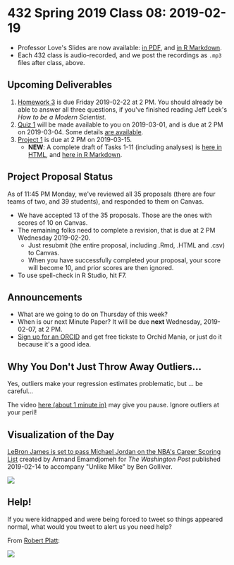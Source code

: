 # 432 Spring 2019 Class 08: 2019-02-19

- Professor Love's Slides are now available: [in PDF](https://github.com/THOMASELOVE/2019-432/blob/master/slides/class08/432_2019_slides08.pdf), and [in R Markdown](https://github.com/THOMASELOVE/2019-432/blob/master/slides/class08/432_2019_slides08.Rmd). 
- Each 432 class is audio-recorded, and we post the recordings as `.mp3` files after class, above.

## Upcoming Deliverables

1. [Homework 3](https://github.com/THOMASELOVE/2019-432/tree/master/homework) is due Friday 2019-02-22 at 2 PM. You should already be able to answer all three questions, if you've finished reading Jeff Leek's *How to be a Modern Scientist*.
2. [Quiz 1](https://github.com/THOMASELOVE/2019-432/blob/master/quizzes/README.md) will be made available to you on 2019-03-01, and is due at 2 PM on 2019-03-04. Some details [are available](https://github.com/THOMASELOVE/2019-432/blob/master/quizzes/README.md).
3. [Project 1](https://github.com/THOMASELOVE/2019-432/tree/master/projects) is due at 2 PM on 2019-03-15.
    - **NEW**: A complete draft of Tasks 1-11 (including analyses) is [here in HTML](http://rpubs.com/TELOVE/project1_demo_2019-432), and [here in R Markdown](https://github.com/THOMASELOVE/2019-432/blob/master/projects/project1-demo/432_2019_project1_demo_full_draft.Rmd).

## Project Proposal Status

As of 11:45 PM Monday, we've reviewed all 35 proposals (there are four teams of two, and 39 students), and responded to them on Canvas.

- We have accepted 13 of the 35 proposals. Those are the ones with scores of 10 on Canvas.
- The remaining folks need to complete a revision, that is due at 2 PM Wednesday 2019-02-20. 
    - Just resubmit (the entire proposal, including .Rmd, .HTML and .csv) to Canvas. 
    - When you have successfully completed your proposal, your score will become 10, and prior scores are then ignored.
- To use spell-check in R Studio, hit F7.

## Announcements

- What are we going to do on Thursday of this week?
- When is our next Minute Paper? It will be due **next** Wednesday, 2019-02-07, at 2 PM.
- [Sign up for an ORCID](https://thedaily.case.edu/sign-orcid-receive-tickets-orchid-mania-cleveland-botanical-gardens/) and get free tickste to Orchid Mania, or just do it because it's a good idea.

## Why You Don't Just Throw Away Outliers...

Yes, outliers make your regression estimates problematic, but ... be careful...

The video [here (about 1 minute in)](https://indiana.pbslearningmedia.org/resource/ess05.sci.ess.watcyc.antarctica/a-hole-in-the-sky/) may give you pause. Ignore outliers at your peril!

## Visualization of the Day

[LeBron James is set to pass Michael Jordan on the NBA's Career Scoring List](https://www.washingtonpost.com/graphics/sports/lebron-james-michael-jordan-nba-scoring-list) created by Armand Emamdjomeh for *The Washington Post* published 2019-02-14 to accompany "Unlike Mike" by Ben Golliver.

![](https://github.com/THOMASELOVE/2019-432/blob/master/slides/class08/figures/lebron.png)

## Help!

If you were kidnapped and were being forced to tweet so things appeared normal, what would you tweet to alert us you need help?

From [Robert Platt](https://twitter.com/robertwplatt/status/1095444548019474432):

![](https://github.com/THOMASELOVE/2019-432/blob/master/slides/class08/figures/platt-tw.PNG) 
